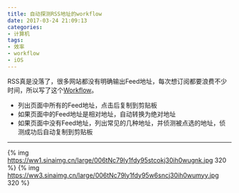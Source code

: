 ```yaml
---
title: 自动探测RSS地址的workflow
date: 2017-03-24 21:09:13
categories:
- 计算机
tags:
- 效率
- workflow
- iOS
---
```


RSS真是没落了，很多网站都没有明确输出Feed地址，每次想订阅都要浪费不少时间，所以写了这个[Workflow](https://workflow.is/workflows/7f02a38a6c21414a96a4f96600c94662)。

- 列出页面中所有的Feed地址，点击后复制到剪贴板
- 如果页面中的Feed地址是相对地址，自动转换为绝对地址
- 如果页面中没有Feed地址，列出常见的几种地址，并侦测被点选的地址，侦测成功后自动复制到剪贴板

---

{% img https://ww1.sinaimg.cn/large/006tNc79ly1fdy95stcokj30ih0wugnk.jpg 320 %}
{% img https://ww3.sinaimg.cn/large/006tNc79ly1fdy95w6sncj30ih0wumyy.jpg 320 %}
